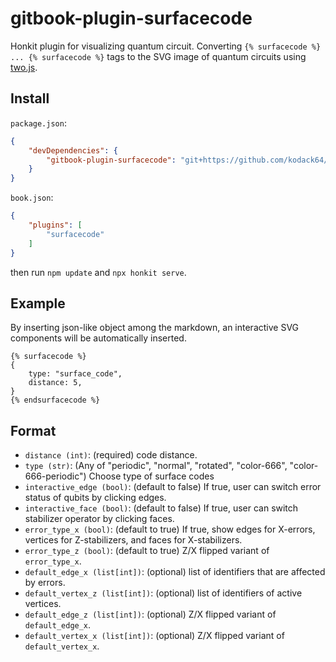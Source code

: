 # gitbook-plugin-surfacecode
Honkit plugin for visualizing quantum circuit.
Converting `{% surfacecode %} ... {% surfacecode %}` tags to the SVG image of quantum circuits using [two.js](https://two.js.org/).

## Install

`package.json`:

```json
{
    "devDependencies": {
        "gitbook-plugin-surfacecode": "git+https://github.com/kodack64/gitbook-plugin-surfacecode",
    }
}
```

`book.json`:

```json
{
	"plugins": [
		"surfacecode"
	]
}
```

then run `npm update` and `npx honkit serve`.

## Example

By inserting json-like object among the markdown, an interactive SVG components will be automatically inserted.

```
{% surfacecode %}
{
    type: "surface_code",
    distance: 5,
}
{% endsurfacecode %}
```


## Format

- `distance (int)`: (required) code distance.
- `type (str)`: (Any of "periodic", "normal", "rotated", "color-666", "color-666-periodic") Choose type of surface codes
- `interactive_edge (bool)`: (default to false) If true, user can switch error status of qubits by clicking edges.
- `interactive_face (bool)`: (default to false) If true, user can switch stabilizer operator by clicking faces.
- `error_type_x (bool)`: (default to true) If true, show edges for X-errors, vertices for Z-stabilizers, and faces for X-stabilizers.
- `error_type_z (bool)`: (default to true) Z/X flipped variant of `error_type_x`.
- `default_edge_x (list[int])`: (optional) list of identifiers that are affected by errors.
- `default_vertex_z (list[int])`: (optional) list of identifiers of active vertices.
- `default_edge_z (list[int])`: (optional) Z/X flipped variant of `default_edge_x`.
- `default_vertex_x (list[int])`: (optional) Z/X flipped variant of `default_vertex_x`.

